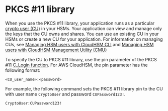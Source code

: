 # PKCS \#11 library<a name="pkcs11-pin"></a>

When you use the PKCS \#11 library, your application runs as a particular [crypto user \(CU\)](manage-hsm-users.md) in your HSMs\. Your application can view and manage only the keys that the CU owns and shares\. You can use an existing CU in your HSMs or create a new CU for your application\. For information on managing CUs, see [Managing HSM users with CloudHSM CLI](manage-hsm-users-chsm-cli.md) and [Managing HSM users with CloudHSM Management Utility \(CMU\)](manage-hsm-users-cmu.md)

To specify the CU to PKCS \#11 library, use the pin parameter of the PKCS \#11 [C\_Login function](http://docs.oasis-open.org/pkcs11/pkcs11-base/v2.40/os/pkcs11-base-v2.40-os.html#_Toc385057915)\. For AWS CloudHSM, the pin parameter has the following format:

```
<CU_user_name>:<password>
```

For example, the following command sets the PKCS \#11 library pin to the CU with user name `CryptoUser` and password `CUPassword123!`\.

```
CryptoUser:CUPassword123!
```